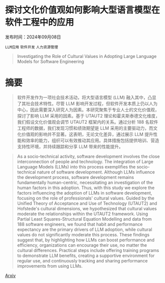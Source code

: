 # 探讨文化价值观如何影响大型语言模型在软件工程中的应用

发布时间：2024年09月08日

`LLM应用` `软件开发` `人力资源管理`

> Investigating the Role of Cultural Values in Adopting Large Language Models for Software Engineering

# 摘要

> 软件开发作为一项社会技术活动，将大型语言模型 (LLM) 融入其中，凸显了其社会技术特性。尽管 LLM 影响开发过程，但软件开发本质上仍以人为中心，因此需要深入研究人为因素。本研究聚焦于专业人士的文化价值观，探讨了影响 LLM 采用的因素。基于 UTAUT2 理论和霍夫斯泰德文化维度，我们假设文化价值观会调节 UTAUT2 框架内的关系。通过分析 188 名软件工程师的数据，我们发现习惯和绩效期望是 LLM 采用的主要驱动力，而文化价值观的影响并不显著。这表明，无论文化差异，通过展示 LLM 提升性能和效率的能力，组织可以有效推动其应用。具体措施包括提供培训、营造支持性环境，并持续跟踪和分享 LLM 带来的性能提升。

> As a socio-technical activity, software development involves the close interconnection of people and technology. The integration of Large Language Models (LLMs) into this process exemplifies the socio-technical nature of software development. Although LLMs influence the development process, software development remains fundamentally human-centric, necessitating an investigation of the human factors in this adoption. Thus, with this study we explore the factors influencing the adoption of LLMs in software development, focusing on the role of professionals' cultural values. Guided by the Unified Theory of Acceptance and Use of Technology (UTAUT2) and Hofstede's cultural dimensions, we hypothesized that cultural values moderate the relationships within the UTAUT2 framework. Using Partial Least Squares-Structural Equation Modelling and data from 188 software engineers, we found that habit and performance expectancy are the primary drivers of LLM adoption, while cultural values do not significantly moderate this process. These findings suggest that, by highlighting how LLMs can boost performance and efficiency, organizations can encourage their use, no matter the cultural differences. Practical steps include offering training programs to demonstrate LLM benefits, creating a supportive environment for regular use, and continuously tracking and sharing performance improvements from using LLMs.

[Arxiv](https://arxiv.org/abs/2409.05055)